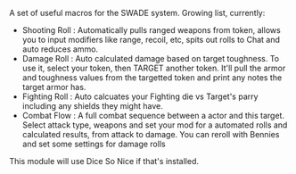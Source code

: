 A set of useful macros for the SWADE system. Growing list, currently:

- Shooting Roll : Automatically pulls ranged weapons from token, allows you to input modifiers like range, recoil, etc, spits out rolls to Chat and auto reduces ammo.
- Damage Roll : Auto calculated damage based on target toughness. To use it, select your token, then TARGET another token. It'll pull the armor and toughness values from the targetted token and print any notes the target armor has.
- Fighting Roll : Auto calcuates your Fighting die vs Target's parry including any shields they might have.
- Combat Flow : A full combat sequence between a actor and this target. Select attack type, weapons and set your mod for a automated rolls and calculated results, from attack to damage. You can reroll with Bennies and set some settings for damage rolls

This module will use Dice So Nice if that's installed.
